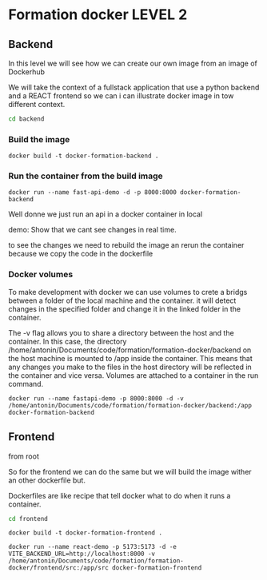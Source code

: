 # Formation docker LEVEL 2

## Backend

In this level we will see how we can create our own image from an image of Dockerhub

We will take the context of a fullstack application that use a python backend and a REACT frontend so we can i can illustrate docker image in tow different context.

```bash
cd backend
```

### Build the image

```docker
docker build -t docker-formation-backend .
```

### Run the container from the build image

```docker
docker run --name fast-api-demo -d -p 8000:8000 docker-formation-backend
```

Well donne we just run an api in a docker container in local

demo: Show that we cant see changes in real time.

to see the changes we need to rebuild the image an rerun the container because we copy the code in the dockerfile

### Docker volumes

To make development with docker we can use volumes to crete a bridgs between a folder of the local machine and the container. it will detect changes in the specified folder and change it in the linked folder in the container.

The -v flag allows you to share a directory between the host and the container. In this case, the directory /home/antonin/Documents/code/formation/formation-docker/backend on the host machine is mounted to /app inside the container. This means that any changes you make to the files in the host directory will be reflected in the container and vice versa.
Volumes are attached to a container in the run command.

```docker
docker run --name fastapi-demo -p 8000:8000 -d -v /home/antonin/Documents/code/formation/formation-docker/backend:/app docker-formation-backend
```

## Frontend

from root

So for the frontend we can do the same but we will build the image wither an other dockerfile but.

Dockerfiles are like recipe that tell docker what to do when it runs a container.

```bash
cd frontend
```

```docker
docker build -t docker-formation-frontend .
```

```docker
docker run --name react-demo -p 5173:5173 -d -e VITE_BACKEND_URL=http://localhost:8000 -v /home/antonin/Documents/code/formation/formation-docker/frontend/src:/app/src docker-formation-frontend
```
